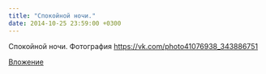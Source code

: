 ```yaml
---
title: "Спокойной ночи."
date: 2014-10-25 23:59:00 +0300
---
```


Спокойной ночи.
Фотография
https://vk.com/photo41076938_343886751

[Вложение](https://vk.com/photo41076938_343886751)
